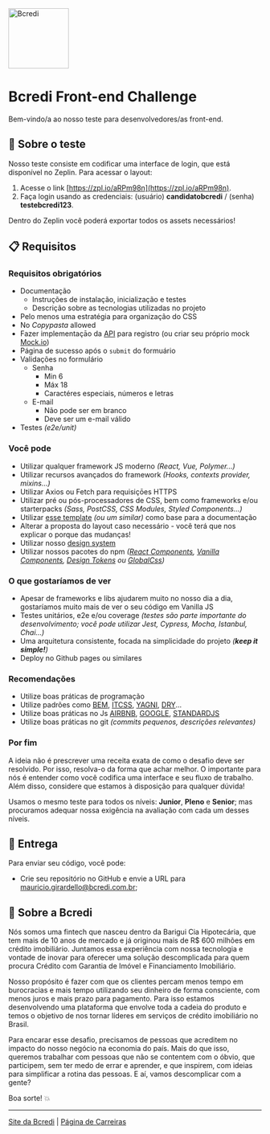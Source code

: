<img src="logo.svg" width="120" alt="Bcredi">

# Bcredi Front-end Challenge

Bem-vindo/a ao nosso teste para desenvolvedores/as front-end.  

## :scroll: Sobre o teste
Nosso teste consiste em codificar uma interface de login, que está disponível no Zeplin. Para acessar o layout:

1. Acesse o link [https://zpl.io/aRPm98n](https://zpl.io/aRPm98n).
2. Faça login usando as credenciais: (usuário) **candidatobcredi** / (senha) **testebcredi123**.

Dentro do Zeplin você poderá exportar todos os assets necessários!


## :clipboard: Requisitos

### Requisitos obrigatórios
* Documentação
  * Instruções de instalação, inicialização e testes
  * Descrição sobre as tecnologias utilizadas no projeto
* Pelo menos uma estratégia para organização do CSS
* No _Copypasta_ allowed
* Fazer implementaçāo da [API](https://reqres.in/) para registro (ou criar seu próprio mock [Mock.io](https://mocki.io/fake-json-api))
* Página de sucesso após o `submit` do formuário
* Validações no formulário
  * Senha
    * Min 6
    * Máx 18
    * Caractéres especiais, números e letras
  * E-mail
    * Não pode ser em branco
    * Deve ser um e-mail válido
* Testes _(e2e/unit)_


### Você pode
* Utilizar qualquer framework JS moderno _(React, Vue, Polymer...)_
* Utilizar recursos avançados do framework _(Hooks, contexts provider, mixins…)_
* Utilizar Axios ou Fetch para requisiçōes HTTPS
* Utilizar pré ou pós-processadores de CSS, bem como frameworks e/ou starterpacks _(Sass, PostCSS, CSS Modules, Styled Components...)_
* Utilizar [esse template](https://github.com/elsewhencode/project-guidelines/blob/master/README.sample.md) _(ou um similar)_ como base para a documentação
* Alterar a proposta do layout caso necessário - você terá que nos explicar o porque das mudanças!
* Utilizar nosso [design system](https://design.bcredi.com.br/)
* Utilizar nossos pacotes do npm _([React Components](https://www.npmjs.com/package/@bcredi/react-components), [Vanilla Components](https://www.npmjs.com/package/@bcredi/vanilla-components), [Design Tokens](https://www.npmjs.com/package/@bcredi/design-tokens) ou [GlobalCss](https://www.npmjs.com/package/@bcredi/global-css))_


### O que gostaríamos de ver
* Apesar de frameworks e libs ajudarem muito no nosso dia a dia, gostaríamos muito mais de ver o seu código em Vanilla JS
* Testes unitários, e2e e/ou coverage _(testes são parte importante do desenvolvimento; você pode utilizar Jest, Cypress, Mocha, Istanbul, Chai...)_
* Uma arquitetura consistente, focada na simplicidade do projeto _(**keep it simple!**)_
* Deploy no Github pages ou similares

### Recomendações
* Utilize boas práticas de programação
* Utilize padrões como [BEM](http://getbem.com/), [ITCSS](https://www.xfive.co/blog/itcss-scalable-maintainable-css-architecture/), [YAGNI](https://en.wikipedia.org/wiki/You_aren%27t_gonna_need_it), [DRY](https://en.wikipedia.org/wiki/Don%27t_repeat_yourself)...
* Utilize boas práticas no Js [AIRBNB](https://github.com/airbnb/javascript), [GOOGLE](https://google.github.io/styleguide/jsguide.html), [STANDARDJS](https://standardjs.com/)
* Utilize boas práticas no git _(commits pequenos, descrições relevantes)_


### Por fim
A ideia não é prescrever uma receita exata de como o desafio deve ser resolvido. Por isso, resolva-o da forma que achar melhor. O importante para nós é entender como você codifica uma interface e seu fluxo de trabalho. Além disso, considere que estamos à disposição para qualquer dúvida!

Usamos o mesmo teste para todos os níveis: **Junior**, **Pleno** e **Senior**; mas procuramos adequar nossa exigência na avaliação com cada um desses níveis.


## :rocket: Entrega
Para enviar seu código, você pode:

* Crie seu repositório no GitHub e envie a URL para [mauricio.girardello@bcredi.com.br](mailto:mauricio.girardello@bcredi.com.br);


## :busts_in_silhouette: Sobre a Bcredi
Nós somos uma fintech que nasceu dentro da Barigui Cia Hipotecária, que tem mais de 10 anos de mercado e já originou mais de R$ 600 milhões em crédito imobiliário. Juntamos essa experiência com nossa tecnologia e vontade de inovar para oferecer uma solução descomplicada para quem procura Crédito com Garantia de Imóvel e Financiamento Imobiliário. 

Nosso propósito é fazer com que os clientes percam menos tempo em burocracias e mais tempo utilizando seu dinheiro de forma consciente, com menos juros e mais prazo para pagamento. Para isso estamos desenvolvendo uma plataforma que envolve toda a cadeia do produto e temos o objetivo de nos tornar líderes em serviços de crédito imobiliário no Brasil.

Para encarar esse desafio, precisamos de pessoas que acreditem no impacto do nosso negócio na economia do país. Mais do que isso, queremos trabalhar com pessoas que não se contentem com o óbvio, que participem, sem ter medo de errar e aprender, e que inspirem, com ideias para simplificar a rotina das pessoas. E aí, vamos descomplicar com a gente?  

Boa sorte! :boom:

---

[Site da Bcredi](https://bcredi.com.br) | [Página de Carreiras](https://bcredi.gupy.io/)
